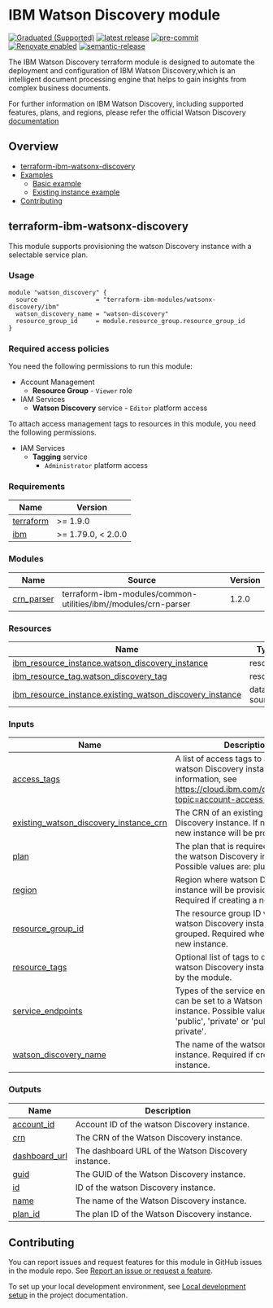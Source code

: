 <!-- Update this title with a descriptive name. Use sentence case. -->
# IBM Watson Discovery module

<!--
Update status and "latest release" badges:
  1. For the status options, see https://terraform-ibm-modules.github.io/documentation/#/badge-status
  2. Update the "latest release" badge to point to the correct module's repo. Replace "terraform-ibm-module-template" in two places.
-->
[![Graduated (Supported)](https://img.shields.io/badge/status-Graduated%20(Supported)-brightgreen?style=plastic)](https://terraform-ibm-modules.github.io/documentation/#/badge-status)
[![latest release](https://img.shields.io/github/v/release/terraform-ibm-modules/terraform-ibm-watsonx-discovery?logo=GitHub&sort=semver)](https://github.com/terraform-ibm-modules/terraform-ibm-watsonx-discovery/releases/latest)
[![pre-commit](https://img.shields.io/badge/pre--commit-enabled-brightgreen?logo=pre-commit&logoColor=white)](https://github.com/pre-commit/pre-commit)
[![Renovate enabled](https://img.shields.io/badge/renovate-enabled-brightgreen.svg)](https://renovatebot.com/)
[![semantic-release](https://img.shields.io/badge/%20%20%F0%9F%93%A6%F0%9F%9A%80-semantic--release-e10079.svg)](https://github.com/semantic-release/semantic-release)

<!--
Add a description of modules in this repo.
Expand on the repo short description in the .github/settings.yml file.

For information, see "Module names and descriptions" at
https://terraform-ibm-modules.github.io/documentation/#/implementation-guidelines?id=module-names-and-descriptions
-->
The IBM Watson Discovery terraform module is designed to automate the deployment and configuration of IBM Watson Discovery,which is an intelligent document processing engine that helps to gain insights from complex business documents.

For further information on IBM Watson Discovery, including supported features, plans, and regions, please refer the official Watson Discovery [documentation](https://cloud.ibm.com/docs/discovery-data?topic=discovery-data-about)

<!-- The following content is automatically populated by the pre-commit hook -->
<!-- BEGIN OVERVIEW HOOK -->
## Overview
* [terraform-ibm-watsonx-discovery](#terraform-ibm-watsonx-discovery)
* [Examples](./examples)
    * [Basic example](./examples/basic)
    * [Existing instance example](./examples/existing-instance)
* [Contributing](#contributing)
<!-- END OVERVIEW HOOK -->


<!--
If this repo contains any reference architectures, uncomment the heading below and link to them.
(Usually in the `/reference-architectures` directory.)
See "Reference architecture" in the public documentation at
https://terraform-ibm-modules.github.io/documentation/#/implementation-guidelines?id=reference-architecture
-->
<!-- ## Reference architectures -->


<!-- Replace this heading with the name of the root level module (the repo name) -->
## terraform-ibm-watsonx-discovery

This module supports provisioning the watson Discovery instance with a selectable service plan.

### Usage

<!--
Add an example of the use of the module in the following code block.

Use real values instead of "var.<var_name>" or other placeholder values
unless real values don't help users know what to change.
-->

```hcl
module "watson_discovery" {
  source                = "terraform-ibm-modules/watsonx-discovery/ibm"
  watson_discovery_name = "watson-discovery"
  resource_group_id     = module.resource_group.resource_group_id
}

```

### Required access policies

<!-- PERMISSIONS REQUIRED TO RUN MODULE
If this module requires permissions, uncomment the following block and update
the sample permissions, following the format.
Replace the 'Sample IBM Cloud' service and roles with applicable values.
The required information can usually be found in the services official
IBM Cloud documentation.
To view all available service permissions, you can go in the
console at Manage > Access (IAM) > Access groups and click into an existing group
(or create a new one) and in the 'Access' tab click 'Assign access'.
-->

You need the following permissions to run this module:

* Account Management
  * **Resource Group**
        - `Viewer` role
* IAM Services
  * **Watson Discovery** service
        - `Editor` platform access

To attach access management tags to resources in this module, you need the following permissions.

- IAM Services
    - **Tagging** service
        - `Administrator` platform access

<!-- NO PERMISSIONS FOR MODULE
If no permissions are required for the module, uncomment the following
statement instead the previous block.
-->

<!-- No permissions are needed to run this module.-->


<!-- The following content is automatically populated by the pre-commit hook -->
<!-- BEGINNING OF PRE-COMMIT-TERRAFORM DOCS HOOK -->
### Requirements

| Name | Version |
|------|---------|
| <a name="requirement_terraform"></a> [terraform](#requirement\_terraform) | >= 1.9.0 |
| <a name="requirement_ibm"></a> [ibm](#requirement\_ibm) | >= 1.79.0, < 2.0.0 |

### Modules

| Name | Source | Version |
|------|--------|---------|
| <a name="module_crn_parser"></a> [crn\_parser](#module\_crn\_parser) | terraform-ibm-modules/common-utilities/ibm//modules/crn-parser | 1.2.0 |

### Resources

| Name | Type |
|------|------|
| [ibm_resource_instance.watson_discovery_instance](https://registry.terraform.io/providers/IBM-Cloud/ibm/latest/docs/resources/resource_instance) | resource |
| [ibm_resource_tag.watson_discovery_tag](https://registry.terraform.io/providers/IBM-Cloud/ibm/latest/docs/resources/resource_tag) | resource |
| [ibm_resource_instance.existing_watson_discovery_instance](https://registry.terraform.io/providers/IBM-Cloud/ibm/latest/docs/data-sources/resource_instance) | data source |

### Inputs

| Name | Description | Type | Default | Required |
|------|-------------|------|---------|:--------:|
| <a name="input_access_tags"></a> [access\_tags](#input\_access\_tags) | A list of access tags to apply to the watson Discovery instance. For more information, see https://cloud.ibm.com/docs/account?topic=account-access-tags-tutorial. | `list(string)` | `[]` | no |
| <a name="input_existing_watson_discovery_instance_crn"></a> [existing\_watson\_discovery\_instance\_crn](#input\_existing\_watson\_discovery\_instance\_crn) | The CRN of an existing watson Discovery instance. If not provided, a new instance will be provisioned. | `string` | `null` | no |
| <a name="input_plan"></a> [plan](#input\_plan) | The plan that is required to provision the watson Discovery instance. Possible values are: plus, enterprise. | `string` | `"plus"` | no |
| <a name="input_region"></a> [region](#input\_region) | Region where watson Discovery instance will be provisioned. Required if creating a new instance. | `string` | `"us-south"` | no |
| <a name="input_resource_group_id"></a> [resource\_group\_id](#input\_resource\_group\_id) | The resource group ID where the watson Discovery instance will be grouped. Required when creating a new instance. | `string` | `null` | no |
| <a name="input_resource_tags"></a> [resource\_tags](#input\_resource\_tags) | Optional list of tags to describe the watson Discovery instance created by the module. | `list(string)` | `[]` | no |
| <a name="input_service_endpoints"></a> [service\_endpoints](#input\_service\_endpoints) | Types of the service endpoints that can be set to a Watson Discovery instance. Possible values are : 'public', 'private' or 'public-and-private'. | `string` | `"public-and-private"` | no |
| <a name="input_watson_discovery_name"></a> [watson\_discovery\_name](#input\_watson\_discovery\_name) | The name of the watson Discovery instance. Required if creating a new instance. | `string` | `null` | no |

### Outputs

| Name | Description |
|------|-------------|
| <a name="output_account_id"></a> [account\_id](#output\_account\_id) | Account ID of the watson Discovery instance. |
| <a name="output_crn"></a> [crn](#output\_crn) | The CRN of the Watson Discovery instance. |
| <a name="output_dashboard_url"></a> [dashboard\_url](#output\_dashboard\_url) | The dashboard URL of the Watson Discovery instance. |
| <a name="output_guid"></a> [guid](#output\_guid) | The GUID of the Watson Discovery instance. |
| <a name="output_id"></a> [id](#output\_id) | ID of the watson Discovery instance. |
| <a name="output_name"></a> [name](#output\_name) | The name of the Watson Discovery instance. |
| <a name="output_plan_id"></a> [plan\_id](#output\_plan\_id) | The plan ID of the Watson Discovery instance. |
<!-- END OF PRE-COMMIT-TERRAFORM DOCS HOOK -->

<!-- Leave this section as is so that your module has a link to local development environment set-up steps for contributors to follow -->
## Contributing

You can report issues and request features for this module in GitHub issues in the module repo. See [Report an issue or request a feature](https://github.com/terraform-ibm-modules/.github/blob/main/.github/SUPPORT.md).

To set up your local development environment, see [Local development setup](https://terraform-ibm-modules.github.io/documentation/#/local-dev-setup) in the project documentation.

